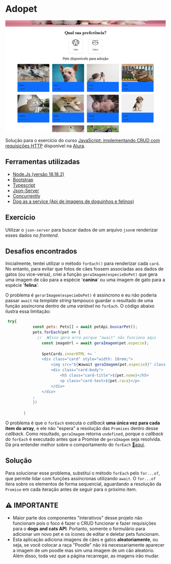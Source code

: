 # Adopet

![Preview da página](./assets/images/Captura%20de%20tela%202024-12-09%20-%2012.29.13.png)

Solução para o exercício do curso [JavaScript: implementando CRUD com requisições HTTP](https://cursos.alura.com.br/course/javascript-implementando-crud-requisicoes-http) disponível na [Alura](www.alura.com.br).

## Ferramentas utilizadas

- [Node.Js (versão 18.18.2)](https://nodejs.org/pt/blog/release/v18.18.2)
- [Bootstrap](https://getbootstrap.com)
- [Typescript](https://www.typescriptlang.org)
- [Json-Server](https://www.npmjs.com/package/json-server)
- [Concurrently](https://www.npmjs.com/package/concurrently)
- [Dog as a service (Api de imagens de doguinhos e felinos)](https://www.thedogapi.com)

## Exercício

Utilizar o `json-server` para buscar dados de um arquivo `json`e renderizar esses dados no *frontend*.

## Desafios encontrados

Inicialmente, tentei utilizar o método `forEach()` para renderizar cada `card`. No entanto, para evitar que fotos de cães fossem associadas aos dados de gatos (ou vice-versa), criei a função `geraImagem(especieDoPet)` que gera uma imagem de cão para a espécie '**canina**' ou uma imagem de gato para a espécie '**felina**'.

O problema é `gerarImagem(especieDoPet)` é assincrono e eu não poderia passar `await` na *template string* tampouco guardar o resultado de uma função assíncrona dentro de uma *variável* no `forEach`. 
O código abaixo ilustra essa limitação:

```javascript
 try{
            const pets: Pets[] = await petApi.buscarPet();
            pets.forEach(pet => {
              //  ❌Isso gera erro porque "await" não funciona aqui
                const imageUrl = await geraImagem(pet.especie);

                $petCards.innerHTML += `
                <div class="card" style="width: 18rem;">
                    <img src="${❌await geraImagem(pet.especie)}" class="card-img-top" alt="Foto do ${pet.nome}">
                    <div class="card-body">
                        <h5 class="card-title">${pet.nome}</h5>
                        <p class="card-text>${pet.raca}</p>
                    </div>
                </div>
            ;
            })

        }
```

O problema é que o `forEach` executa o *callback* **uma única vez para cada item do array**, e ele não "espera" a resolução das `Promises` dentro desse *callback*. Como resultado, `geraImagem` retorna `undefined`, porque o *callback* do `forEach` é executado antes que a Promise de `geraImagem` seja resolvida.
Dá pra entender melhor sobre o comportamento do `forEach` [📗aqui](https://developer.mozilla.org/pt-BR/docs/Web/JavaScript/Reference/Global_Objects/Array/forEach).

## Solução

Para solucionar esse problema, substituí o método `forEach` pelo `for...of`, que permite lidar com funções assíncronas utilizando `await`. O `for...of` itera sobre os elementos de forma sequencial, aguardando a resolução da `Promise` em cada iteração antes de seguir para o próximo item.

## ⚠️ IMPORTANTE

- Maior parte dos componentes "interativos" desse projeto não funcionam pois o foco é fazer o CRUD funcionar e fazer requisições para o **dogs and cats API**. Portanto, somente o formulário para adicionar um novo pet e os ícones de editar e deletar pets funcionam. 
- Esta aplicação adiciona imagens de cães e gatos **aleatoriamente**, ou seja, se você colocar a raça "Poodle" não irá necessariamente aparecer a imagem de um poodle mas sim uma imagem de um cão aleatório. Além disso, toda vez que a página recarregar, as imagens irão mudar.